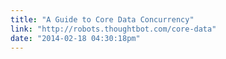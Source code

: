 ```yaml
---
title: "A Guide to Core Data Concurrency"
link: "http://robots.thoughtbot.com/core-data"
date: "2014-02-18 04:30:18pm"
---
```

